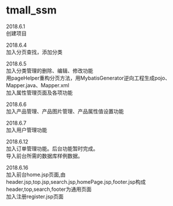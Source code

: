 # tmall_ssm
2018.6.1  
创建项目

2018.6.4  
加入分页查找，添加分类

2018.6.5  
加入分类管理的删除、编辑、修改功能  
用pageHelper重构分页方法，用MybatisGenerator逆向工程生成pojo、Mapper.java、Mapper.xml  
加入属性管理页面及各项功能

2018.6.6  
加入产品管理、产品图片管理、产品属性值设置功能

2018.6.7  
加入用户管理功能

2018.6.12  
加入订单管理功能。后台功能暂时完成。  
导入前台所需的数据库样例数据。  

2018.6.16  
加入前台home.jsp页面,由header.jsp,top.jsp,search.jsp,homePage.jsp,footer.jsp构成  
header,top,search,footer为通用页面  
加入注册register.jsp页面  
